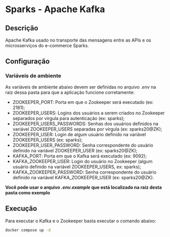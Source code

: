 # Sparks - Apache Kafka

## Descrição

Apache Kafka usado no transporte das mensagens entre as APIs e os microsserviços do e-commerce Sparks.

## Configuração

### Variáveis de ambiente

As variáveis de ambiente abaixo devem ser definidas no arquivo _.env_ na raiz dessa pasta para que a aplicação funcione corretamente:

- ZOOKEEPER_PORT: Porta em que o Zookeeper será executado (ex: 2181);
- ZOOKEEPER_USERS: Logins dos usuários a serem criados no Zookeeper separados por vírgula para autenticação (ex: sparks);
- ZOOKEEPER_USERS_PASSWORDS: Senhas dos usuários definidos na variável ZOOKEEPER_USERS separadas por vírgula (ex: sparks20@ZK);
- ZOOKEEPER_USER: Login de algum usuário definido na variável ZOOKEEPER_USERS (ex: sparks);
- ZOOKEEPER_USER_PASSWORD: Senha correspondente do usuário definido na variável ZOOKEEPER_USER (ex: sparks20@ZK);
- KAFKA_PORT: Porta em que o Kafka será executado (ex: 9092);
- KAFKA_ZOOKEEPER_USER: Login do usuário no Zookeeper (algum usuário definido na variável ZOOKEEPER_USERS, ex: sparks);
- KAFKA_ZOOKEEPER_PASSWORD: Senha correspondente do usuário definido na variável KAFKA_ZOOKEEPER_USER (ex: sparks20@ZK).

**Você pode usar o arquivo _.env.example_ que está localizado na raiz desta pasta como exemplo**

## Execução

Para executar o Kafka e o Zookeeper basta executar o comando abaixo:

```bash
docker compose up -d
```
